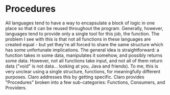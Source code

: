 # Procedures

All languages tend to have a way to encapsulate a block of logic in one place so that it can be reused throughout the
program. Generally, however, languages tend to provide only a single tool for this job, the function. The problem I see
with this is that not all functions in these languages are created equal - but yet they're all forced to share the same
structure which has some unfortunate implications. The general idea is straightforward: a function takes in some data,
manipulates it somehow, and possibly returns some data. However, not all functions take input, and not all of them
return data ("void" is not data... looking at you, Java and friends). To me, this is very unclear using a single
structure, functions, for meaningfully different purposes. Claro addresses this by getting specific. Claro provides
"Procedures" broken into a few sub-categories: Functions, Consumers, and Providers.